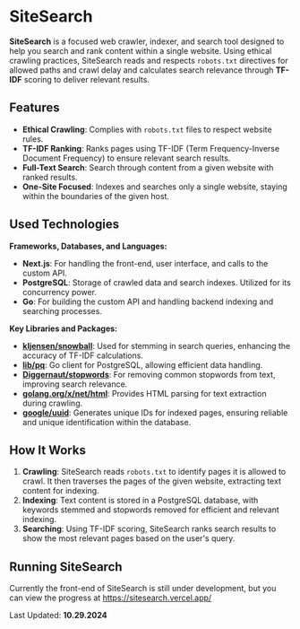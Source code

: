# SiteSearch

**SiteSearch** is a focused web crawler, indexer, and search tool designed to help you search and rank content within a single website. Using ethical crawling practices, SiteSearch reads and respects `robots.txt` directives for allowed paths and crawl delay and calculates search relevance through **TF-IDF** scoring to deliver relevant results.

## Features

- **Ethical Crawling**: Complies with `robots.txt` files to respect website rules.
- **TF-IDF Ranking**: Ranks pages using TF-IDF (Term Frequency-Inverse Document Frequency) to ensure relevant search results.
- **Full-Text Search**: Search through content from a given website with ranked results.
- **One-Site Focused**: Indexes and searches only a single website, staying within the boundaries of the given host.

## Used Technologies

**Frameworks, Databases, and Languages:**

- **Next.js**: For handling the front-end, user interface, and calls to the custom API.
- **PostgreSQL**: Storage of crawled data and search indexes. Utilized for its concurrency power.
- **Go**: For building the custom API and handling backend indexing and searching processes.

**Key Libraries and Packages:**

- [**kljensen/snowball**](https://github.com/kljensen/snowball): Used for stemming in search queries, enhancing the accuracy of TF-IDF calculations.
- [**lib/pq**](https://github.com/lib/pq): Go client for PostgreSQL, allowing efficient data handling.
- [**Diggernaut/stopwords**](https://github.com/Diggernaut/stopwords): For removing common stopwords from text, improving search relevance.
- [**golang.org/x/net/html**](https://pkg.go.dev/golang.org/x/net/html): Provides HTML parsing for text extraction during crawling.
- [**google/uuid**](https://github.com/google/uuid): Generates unique IDs for indexed pages, ensuring reliable and unique identification within the database.

## How It Works

1. **Crawling**: SiteSearch reads `robots.txt` to identify pages it is allowed to crawl. It then traverses the pages of the given website, extracting text content for indexing.
2. **Indexing**: Text content is stored in a PostgreSQL database, with keywords stemmed and stopwords removed for efficient and relevant indexing.
3. **Searching**: Using TF-IDF scoring, SiteSearch ranks search results to show the most relevant pages based on the user's query.

## Running SiteSearch

Currently the front-end of SiteSearch is still under development, but you can view the progress at
https://sitesearch.vercel.app/

Last Updated: **10.29.2024**
